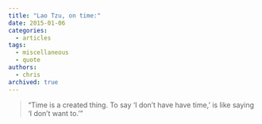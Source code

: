 ```yaml
---
title: "Lao Tzu, on time:"
date: 2015-01-06
categories:
  - articles
tags:
  - miscellaneous
  - quote
authors:
  - chris
archived: true
---
```


> “Time is a created thing. To say ‘I don’t have have time,’ is like saying ‘I don’t want to.’”
